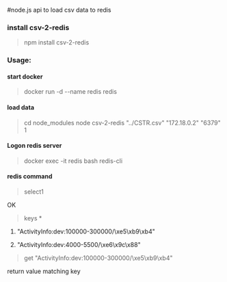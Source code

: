 #node.js api to load csv data to redis

### install csv-2-redis
>npm install csv-2-redis

### Usage: 
#### start docker
>docker run -d --name redis redis

#### load data
>cd node_modules
>node csv-2-redis "../CSTR.csv" "172.18.0.2" "6379" 1

#### Logon redis server
>docker exec -it redis bash
>redis-cli

#### redis command
>select1

OK
  
>keys *
  
1) "ActivityInfo:dev:100000-300000/\xe5\xb9\xb4"

2) "ActivityInfo:dev:4000-5500/\xe6\x9c\x88"

>get "ActivityInfo:dev:100000-300000/\xe5\xb9\xb4"

return value matching key

